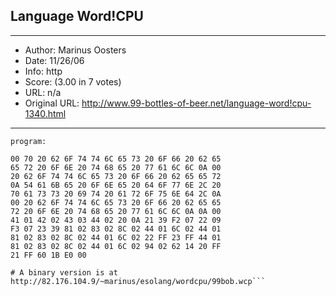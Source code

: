 
## Language Word!CPU ##
---
- Author: Marinus Oosters
- Date: 11/26/06
- Info: http
- Score:  (3.00 in 7 votes)
- URL: n/a
- Original URL: http://www.99-bottles-of-beer.net/language-word!cpu-1340.html
---

```# In Word!CPU the programs are binary files. Therefore, I give the hexadecimal representation of the
program:

00 70 20 62 6F 74 74 6C 65 73 20 6F 66 20 62 65
65 72 20 6F 6E 20 74 68 65 20 77 61 6C 6C 0A 00
20 62 6F 74 74 6C 65 73 20 6F 66 20 62 65 65 72
0A 54 61 6B 65 20 6F 6E 65 20 64 6F 77 6E 2C 20
70 61 73 73 20 69 74 20 61 72 6F 75 6E 64 2C 0A
00 20 62 6F 74 74 6C 65 73 20 6F 66 20 62 65 65
72 20 6F 6E 20 74 68 65 20 77 61 6C 6C 0A 0A 00
41 01 42 02 43 03 44 02 20 0A 21 39 F2 07 22 09
F3 07 23 39 81 02 83 02 8C 02 44 01 6C 02 44 01
81 02 83 02 8C 02 44 01 6C 02 22 FF 23 FF 44 01
81 02 83 02 8C 02 44 01 6C 02 94 02 62 14 20 FF
21 FF 60 1B E0 00 

# A binary version is at http://82.176.104.9/~marinus/esolang/wordcpu/99bob.wcp```